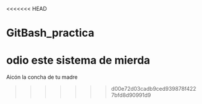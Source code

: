 <<<<<<< HEAD
# GitBash_practica

odio este sistema de mierda
=======
Aicón la concha de tu madre
>>>>>>> d00e72d03cadb9ced939878f4227bfd8d90991d9
